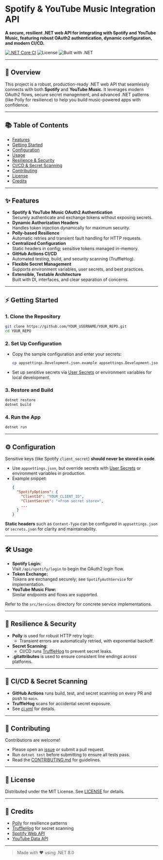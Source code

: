 # Spotify & YouTube Music Integration API  
**A secure, resilient .NET web API for integrating with Spotify and YouTube Music, featuring robust OAuth2 authentication, dynamic configuration, and modern CI/CD.**

[![.NET Core CI](https://github.com/YOUR_USERNAME/YOUR_REPO/actions/workflows/ci.yml/badge.svg)](https://github.com/YOUR_USERNAME/YOUR_REPO/actions)
![License](https://img.shields.io/github/license/YOUR_USERNAME/YOUR_REPO)
![Built with .NET](https://img.shields.io/badge/.NET-8.0-blue)

---

## 🚀 Overview

This project is a robust, production-ready .NET web API that seamlessly connects with both **Spotify** and **YouTube Music**. It leverages modern OAuth2 flows, secure secret management, and advanced .NET patterns (like Polly for resilience) to help you build music-powered apps with confidence.

---

## 📚 Table of Contents

- [Features](#features)
- [Getting Started](#getting-started)
- [Configuration](#configuration)
- [Usage](#usage)
- [Resilience & Security](#resilience--security)
- [CI/CD & Secret Scanning](#cicd--secret-scanning)
- [Contributing](#contributing)
- [License](#license)
- [Credits](#credits)

---

## ✨ Features

- **Spotify & YouTube Music OAuth2 Authentication**  
  Securely authenticate and exchange tokens without exposing secrets.
- **Dynamic Authorization Headers**  
  Handles token injection dynamically for maximum security.
- **Polly-based Resilience**  
  Automatic retries and transient fault handling for HTTP requests.
- **Centralized Configuration**  
  Static headers in config; sensitive tokens managed in-memory.
- **GitHub Actions CI/CD**  
  Automated testing, build, and security scanning (TruffleHog).
- **Flexible Secret Management**  
  Supports environment variables, user secrets, and best practices.
- **Extensible, Testable Architecture**  
  Built with DI, interfaces, and clear separation of concerns.

---

## ⚡ Getting Started

### **1. Clone the Repository**

```bash
git clone https://github.com/YOUR_USERNAME/YOUR_REPO.git
cd YOUR_REPO
```

### **2. Set Up Configuration**

- Copy the sample configuration and enter your secrets:
    ```bash
    cp appsettings.Development.json.example appsettings.Development.json
    ```
- Set up sensitive secrets via [User Secrets](https://learn.microsoft.com/en-us/aspnet/core/security/app-secrets) or environment variables for local development.

### **3. Restore and Build**

```bash
dotnet restore
dotnet build
```

### **4. Run the App**

```bash
dotnet run
```

---

## ⚙️ Configuration

Sensitive keys (like Spotify `client_secret`) **should never be stored in code**.  
- Use `appsettings.json`, but override secrets with [User Secrets](https://learn.microsoft.com/en-us/aspnet/core/security/app-secrets) or environment variables in production.
- Example snippet:
    ```json
    {
      "SpotifyOptions": {
        "ClientId": "YOUR_CLIENT_ID",
        "ClientSecret": "<from secret store>",
        ...
      }
    }
    ```

**Static headers** such as `Content-Type` can be configured in `appsettings.json` or `secrets.json` for clarity and maintainability.

---

## 🛠 Usage

- **Spotify Login:**  
  Visit `/api/spotify/login` to begin the OAuth2 login flow.
- **Token Exchange:**  
  Tokens are exchanged securely; see `SpotifyAuthService` for implementation.
- **YouTube Music Flow:**  
  Similar endpoints and flows are supported.

Refer to the `src/Services` directory for concrete service implementations.

---

## 💪 Resilience & Security

- **Polly** is used for robust HTTP retry logic:
    - Transient errors are automatically retried, with exponential backoff.
- **Secret Scanning**:
    - CI/CD runs [TruffleHog](https://github.com/trufflesecurity/trufflehog) to prevent secret leaks.
- **.gitattributes** is used to ensure consistent line endings across platforms.

---

## 🚦 CI/CD & Secret Scanning

- **GitHub Actions** runs build, test, and secret scanning on every PR and push to `main`.
- **TruffleHog** scans for accidental secret exposure.
- See [ci.yml](.github/workflows/ci.yml) for details.

---

## 🤝 Contributing

Contributions are welcome!  
- Please open an [issue](https://github.com/YOUR_USERNAME/YOUR_REPO/issues) or submit a pull request.
- Run `dotnet test` before submitting to ensure all tests pass.
- Read the [CONTRIBUTING.md](CONTRIBUTING.md) for guidelines.

---

## 📄 License

Distributed under the MIT License. See [LICENSE](LICENSE) for details.

---

## 🙏 Credits

- [Polly](https://github.com/App-vNext/Polly) for resilience patterns
- [TruffleHog](https://github.com/trufflesecurity/trufflehog) for secret scanning
- [Spotify Web API](https://developer.spotify.com/documentation/web-api/)
- [YouTube Data API](https://developers.google.com/youtube/v3)

---

> Made with ❤️ using .NET 8.0
